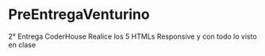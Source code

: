 # PreEntregaVenturino
2° Entrega CoderHouse
Realice los 5 HTMLs Responsive y con todo lo visto en clase
